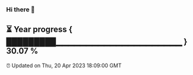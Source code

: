 ### Hi there 👋
⏳ Year progress { █████████▁▁▁▁▁▁▁▁▁▁▁▁▁▁▁▁▁▁▁▁▁ } 30.07 %
---
⏰ Updated on Thu, 20 Apr 2023 18:09:00 GMT

